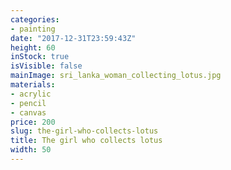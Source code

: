 ```yaml
---
categories:
- painting
date: "2017-12-31T23:59:43Z"
height: 60
inStock: true
isVisible: false
mainImage: sri_lanka_woman_collecting_lotus.jpg
materials:
- acrylic
- pencil
- canvas
price: 200
slug: the-girl-who-collects-lotus
title: The girl who collects lotus
width: 50
---
```



